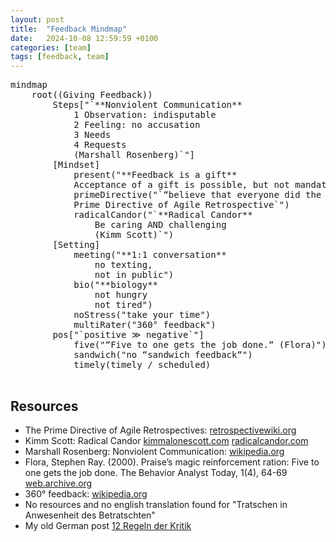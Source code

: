```yaml
---
layout: post
title:  "Feedback Mindmap"
date:   2024-10-08 12:59:59 +0100
categories: [team]
tags: [feedback, team]
---
```


<script type="module">
    import mermaid from 'https://cdn.jsdelivr.net/npm/mermaid@11/dist/mermaid.esm.min.mjs';
    mermaid.initialize({ startOnLoad: true });
</script>

<pre class="mermaid">
mindmap
    root((Giving Feedback))
        Steps["`**Nonviolent Communication**
            1 Observation: indisputable
            2 Feeling: no accusation
            3 Needs
            4 Requests
            (Marshall Rosenberg)`"]
        [Mindset]
            present("**Feedback is a gift**
            Acceptance of a gift is possible, but not mandatory")
            primeDirective("`“believe that everyone did the best job they could, given what they knew at the time, their skills and abilities, the resources available, and the situation at hand.“
            Prime Directive of Agile Retrospective`")
            radicalCandor("`**Radical Candor**
                Be caring AND challenging
                (Kimm Scott)`")
        [Setting]
            meeting("**1:1 conversation**
                no texting,
                not in public")
            bio("**biology**
                not hungry
                not tired")
            noStress("take your time")
            multiRater("360° feedback")
        pos["`positive ≫ negative`"]
            five("“Five to one gets the job done.“ (Flora)")
            sandwich("no “sandwich feedback“")
            timely(timely / scheduled)

</pre>

## Resources

* The Prime Directive of Agile Retrospectives: [retrospectivewiki.org](https://retrospectivewiki.org/index.php?title=The_Prime_Directive)
* Kimm Scott: Radical Candor [kimmalonescott.com](https://kimmalonescott.com/)  [radicalcandor.com](https://www.radicalcandor.com/)
* Marshall Rosenberg: Nonviolent Communication: [wikipedia.org](https://en.wikipedia.org/wiki/Nonviolent_Communication)
* Flora, Stephen Ray. (2000). Praise’s magic reinforcement ration: Five to one gets the job done. The Behavior Analyst Today, 1(4), 64-69 [web.archive.org](https://web.archive.org/web/20101229160558/http://www.baojournal.com/BAT%20Journal/VOL-1/BAT-1-4.pdf)
* 360° feedback: [wikipedia.org](https://en.wikipedia.org/wiki/360-degree_feedback)
* No resources and no english translation found for "Tratschen in Anwesenheit des Betratschten"
* My old German post [12 Regeln der Kritik](/team/2016/10/03/Regeln-der-Kritik.html)